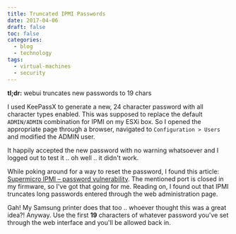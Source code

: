 ```yaml
---
title: Truncated IPMI Passwords
date: 2017-04-06
draft: false
toc: false
categories:
  - blog
  - technology
tags:
  - virtual-machines
  - security
---
```


__tl;dr:__ webui truncates new passwords to 19 chars

<!--more-->

I used KeePassX to generate a new, 24 character password with all character types enabled. This was supposed to replace the default `ADMIN/ADMIN` combination for IPMI on my ESXi box. So I opened the appropriate page through a browser, navigated to `Configuration > Users` and modified the ADMIN user.

It happily accepted the new password with no warning whatsoever and I logged out to test it .. oh well .. it didn't work.

While poking around for a way to reset the password, I found this article: [Supermicro IPMI – password vulnerability](http://kbdone.com/supermicro-ipmi-password-vulnerability/). The mentioned port is closed in my firmware, so I've got that going for me. Reading on, I found out that IPMI truncates long passwords entered through the web administration page.

Gah! My Samsung printer does that too .. whoever thought this was a great idea?! Anyway. Use the first __19__ characters of whatever password you've set through the web interface and you'll be allowed back in.


